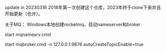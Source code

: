 update in 20230318
2018年第一次创建这个仓库，2023年终于clone下来并且开始更新（也许）。

关于MQ：
Windows本地创建rocketmq，启动nameserver和broker

start mqnamesrv.cmd

start mqbroker.cmd -n 127.0.0.1:9876 autoCreateTopicEnable=true